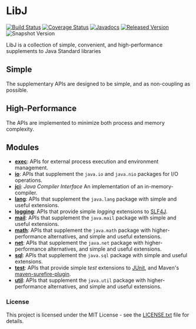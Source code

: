 # LibJ

[![Build Status](https://travis-ci.org/libj/libj.svg?1)](https://travis-ci.org/libj/libj)
[![Coverage Status](https://coveralls.io/repos/github/libj/libj/badge.svg?1)](https://coveralls.io/github/libj/libj)
[![Javadocs](https://www.javadoc.io/badge/org.libj/libj.svg?1)](https://www.javadoc.io/doc/org.libj/libj)
[![Released Version](https://img.shields.io/maven-central/v/org.libj/libj.svg?1)](https://mvnrepository.com/artifact/org.libj/libj)
![Snapshot Version](https://img.shields.io/nexus/s/org.libj/libj?label=maven-snapshot&server=https%3A%2F%2Foss.sonatype.org)

LibJ is a collection of simple, convenient, and high-performance supplements to Java Standard libraries

## Simple

The supplementary APIs are designed to be simple, and as non-coupling as possible.

## High-Performance

The APIs are implemented to minimize both process and memory complexity.

## Modules

* **[exec][exec]**: APIs for external process execution and environment management.
* **[io][io]**: APIs that supplement the `java.io` and `java.nio` packages for I/O operations.
* **[jci][jci]**: _Java Compiler Interface_ An implementation of an in-memory-compiler.
* **[lang][lang]**: APIs that supplement the `java.lang` package with simple and useful extensions.
* **[logging][logging]**: APIs that provide simple _logging_ extensions to [SLF4J][slf4j].
* **[mail][mail]**: APIs that supplement the `java.mail` package with simple and useful extensions.
* **[math][math]**: APIs that supplement the `java.math` package with higher-performance alternatives, and simple and useful extensions.
* **[net][net]**: APIs that supplement the `java.net` package with higher-performance alternatives, and simple and useful extensions.
* **[sql][sql]**: APIs that supplement the `java.sql` package with simple and useful extensions.
* **[test][test]**: APIs that provide simple _test_ extensions to [JUnit][junit], and Maven's [maven-surefire-plugin][maven-surefire-plugin].
* **[util][util]**: APIs that supplement the `java.util` package with higher-performance alternatives, and simple and useful extensions.

### License

This project is licensed under the MIT License - see the [LICENSE.txt](LICENSE.txt) file for details.

[exec]: /../../../../libj/exec
[io]: /../../../../libj/io
[jci]: /../../../../libj/jci
[lang]: /../../../../libj/lang
[logging]: /../../../../libj/logging
[mail]: /../../../../libj/mail
[math]: /../../../../libj/math
[net]: /../../../../libj/net
[sql]: /../../../../libj/sql
[test]: /../../../../libj/test
[util]: /../../../../libj/util

[junit]: https://junit.org
[maven-surefire-plugin]: https://maven.apache.org/surefire/maven-surefire-plugin/
[slf4j]: https://www.slf4j.org/
